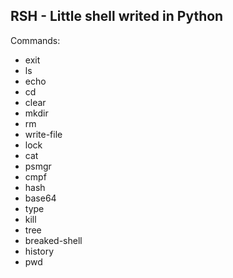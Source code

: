 ## RSH \- Little shell writed in Python
Commands:
- exit
- ls
- echo
- cd
- clear
- mkdir
- rm
- write-file
- lock
- cat
- psmgr
- cmpf
- hash
- base64
- type
- kill
- tree
- breaked-shell
- history
- pwd
